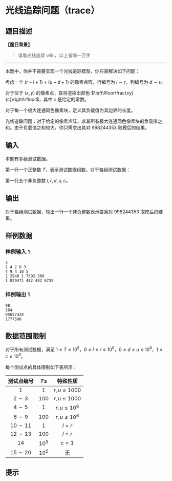 # 光线追踪问题（trace）

## 题目描述

**【题目背景】**

> 请看光线追踪 wiki，以上省略一万字

---

本题中，你并不需要实现一个光线追踪模型，你只需解决如下问题：

考虑一个 $(r − l + 1) \times (u − d + 1)$ 的像素点阵，行编号为 $l \sim r$，列编号为 $d \sim u$。

对于位于 $(x, y)$ 的像素点，其将渲染出颜色 $\left\lfloor\frac{xy}{c}\right\rfloor$，其中 $c$ 是给定的常数。

对于每一个极大连通同色像素块，定义其负载值为其边界的长度。

光线追踪问题：对于给定的像素点阵，求其所有极大连通同色像素块的负载值之和。由于负载值之和较大，你只需求出其对 $998244353$ 取模后的结果。

## 输入

本题有多组测试数据。

第一行一个正整数 $T$，表示测试数据组数。对于每组测试数据：

第一行五个非负整数 $l, r, d, u, c$。

## 输出

对于每组测试数据，输出一行一个非负整数表示答案对 $998244353$ 取模后的结果。

## 样例数据

### 样例输入 1

```
4
1 4 2 8 3
4 9 4 10 5
1 2948 1 7592 368
1 829471 482 482 6739

```

### 样例输出 1

```
98
164
85657428
1777598

```


## 数据范围限制

对于所有测试数据，满足 $1 \le T \le 10^5$，$0 \le l \le r \le 10^9$，$0 \le d \le u \le 10^9$，$1 \le c \le 10^9$。

每个测试点的具体限制如下表所示：

| 测试点编号 | $T \leq$ | 特殊性质 |
| :---: | :---: | :---: |
| $1$ | $1$ | $r, u \leq 1000$ |
| $2 \sim 3$ | $100$ | $r, u \leq 1000$ |
| $4 \sim 5$ | $1$ | $r, u \leq 10^6$ |
| $6 \sim 9$ | $100$ | $r, u \leq 10^6$ |
| $10 \sim 11$ | $1$ | $l=r$ |
| $12 \sim 13$ | $100$ | $l=r$ |
| $14$ | $10^5$ | $c=1$ |
| $15 \sim 20$ | $10^5$ | 无 |

## 提示


